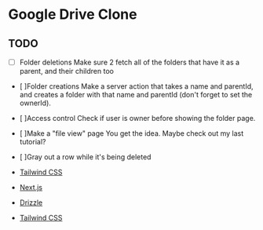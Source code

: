 # Google Drive Clone

## TODO

- [ ] Folder deletions
      Make sure 2 fetch all of the folders that have it as a parent, and their children too

- [ ]Folder creations
  Make a server action that takes a name and parentId, and creates a folder with that name and parentId (don't forget to set the ownerId).

- [ ]Access control
  Check if user is owner before showing the folder page.

- [ ]Make a "file view" page
  You get the idea. Maybe check out my last tutorial?

- [ ]Gray out a row while it's being deleted

- [Tailwind CSS](https://tailwindcss.com)
- [Next.js](https://nextjs.org)
- [Drizzle](https://orm.drizzle.team)
- [Tailwind CSS](https://tailwindcss.com)
